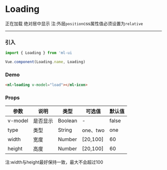 # Loading

正在加载 绝对居中显示  注:外层`position`css属性值必须设置为`relative`
<hr>

### 引入
```js
import { Loading } from 'ml-ui

Vue.component(Loading.name, Loading)
```

### Demo
```html
<ml-loading v-model="load"></ml-icon>
```
### Props
| 参数          | 说明            | 类型            | 可选值                 | 默认值   |
|-------------  |---------------- |---------------- |---------------------- |-------- |
| v-model         | 是否显示   | Boolean  | - | false |
| type         | 类型   | String  | one、two | one |
| width       |  宽度  | Number  |  [20,100] |  60| 
| height      |  高度  | Number  |  [20,100] |  60| 

注:width与height最好保持一致，最大不会超过100